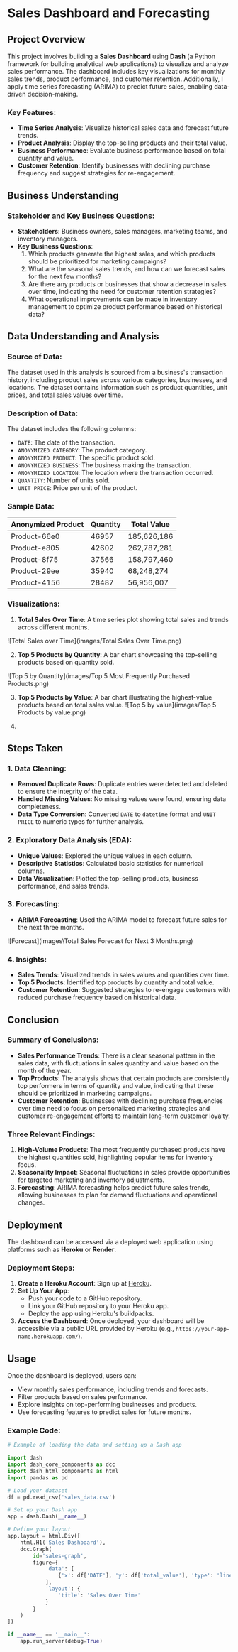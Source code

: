 # Sales Dashboard and Forecasting

## Project Overview

This project involves building a **Sales Dashboard** using **Dash** (a Python framework for building analytical web applications) to visualize and analyze sales performance. The dashboard includes key visualizations for monthly sales trends, product performance, and customer retention. Additionally, I apply time series forecasting (ARIMA) to predict future sales, enabling data-driven decision-making.

### Key Features:
- **Time Series Analysis**: Visualize historical sales data and forecast future trends.
- **Product Analysis**: Display the top-selling products and their total value.
- **Business Performance**: Evaluate business performance based on total quantity and value.
- **Customer Retention**: Identify businesses with declining purchase frequency and suggest strategies for re-engagement.

## Business Understanding

### Stakeholder and Key Business Questions:
- **Stakeholders**: Business owners, sales managers, marketing teams, and inventory managers.
- **Key Business Questions**:
  1. Which products generate the highest sales, and which products should be prioritized for marketing campaigns?
  2. What are the seasonal sales trends, and how can we forecast sales for the next few months?
  3. Are there any products or businesses that show a decrease in sales over time, indicating the need for customer retention strategies?
  4. What operational improvements can be made in inventory management to optimize product performance based on historical data?

## Data Understanding and Analysis

### Source of Data:
The dataset used in this analysis is sourced from a business's transaction history, including product sales across various categories, businesses, and locations. The dataset contains information such as product quantities, unit prices, and total sales values over time.

### Description of Data:
The dataset includes the following columns:
- `DATE`: The date of the transaction.
- `ANONYMIZED CATEGORY`: The product category.
- `ANONYMIZED PRODUCT`: The specific product sold.
- `ANONYMIZED BUSINESS`: The business making the transaction.
- `ANONYMIZED LOCATION`: The location where the transaction occurred.
- `QUANTITY`: Number of units sold.
- `UNIT PRICE`: Price per unit of the product.

### Sample Data:

| Anonymized Product | Quantity | Total Value |
|--------------------|----------|-------------|
| Product-66e0       | 46957    | 185,626,186 |
| Product-e805       | 42602    | 262,787,281 |
| Product-8f75       | 37566    | 158,797,460 |
| Product-29ee       | 35940    | 68,248,274  |
| Product-4156       | 28487    | 56,956,007  |

### Visualizations:
1. **Total Sales Over Time**: A time series plot showing total sales and trends across different months.

![Total Sales over Time](images/Total Sales Over Time.png)

2. **Top 5 Products by Quantity**: A bar chart showcasing the top-selling products based on quantity sold.

![Top 5 by Quantity](images/Top 5 Most Frequently Purchased Products.png)

3. **Top 5 Products by Value**: A bar chart illustrating the highest-value products based on total sales value.
![Top 5 by value](images/Top 5 Products by value.png)

4. 
## Steps Taken

### 1. Data Cleaning:
- **Removed Duplicate Rows**: Duplicate entries were detected and deleted to ensure the integrity of the data.
- **Handled Missing Values**: No missing values were found, ensuring data completeness.
- **Data Type Conversion**: Converted `DATE` to `datetime` format and `UNIT PRICE` to numeric types for further analysis.

### 2. Exploratory Data Analysis (EDA):
- **Unique Values**: Explored the unique values in each column.
- **Descriptive Statistics**: Calculated basic statistics for numerical columns.
- **Data Visualization**: Plotted the top-selling products, business performance, and sales trends.

### 3. Forecasting:
- **ARIMA Forecasting**: Used the ARIMA model to forecast future sales for the next three months.

![Forecast](images\Total Sales Forecast for Next 3 Months.png)

### 4. Insights:
- **Sales Trends**: Visualized trends in sales values and quantities over time.
- **Top 5 Products**: Identified top products by quantity and total value.
- **Customer Retention**: Suggested strategies to re-engage customers with reduced purchase frequency based on historical data.


## Conclusion

### Summary of Conclusions:
- **Sales Performance Trends**: There is a clear seasonal pattern in the sales data, with fluctuations in sales quantity and value based on the month of the year.
- **Top Products**: The analysis shows that certain products are consistently top performers in terms of quantity and value, indicating that these should be prioritized in marketing campaigns.
- **Customer Retention**: Businesses with declining purchase frequencies over time need to focus on personalized marketing strategies and customer re-engagement efforts to maintain long-term customer loyalty.

### Three Relevant Findings:
1. **High-Volume Products**: The most frequently purchased products have the highest quantities sold, highlighting popular items for inventory focus.
2. **Seasonality Impact**: Seasonal fluctuations in sales provide opportunities for targeted marketing and inventory adjustments.
3. **Forecasting**: ARIMA forecasting helps predict future sales trends, allowing businesses to plan for demand fluctuations and operational changes.

## Deployment

The dashboard can be accessed via a deployed web application using platforms such as **Heroku** or **Render**.

### Deployment Steps:
1. **Create a Heroku Account**: Sign up at [Heroku](https://www.heroku.com/).
2. **Set Up Your App**: 
   - Push your code to a GitHub repository.
   - Link your GitHub repository to your Heroku app.
   - Deploy the app using Heroku's buildpacks.
3. **Access the Dashboard**: Once deployed, your dashboard will be accessible via a public URL provided by Heroku (e.g., `https://your-app-name.herokuapp.com/`).

## Usage

Once the dashboard is deployed, users can:
- View monthly sales performance, including trends and forecasts.
- Filter products based on sales performance.
- Explore insights on top-performing businesses and products.
- Use forecasting features to predict sales for future months.

### Example Code:
```python
# Example of loading the data and setting up a Dash app

import dash
import dash_core_components as dcc
import dash_html_components as html
import pandas as pd

# Load your dataset
df = pd.read_csv('sales_data.csv')

# Set up your Dash app
app = dash.Dash(__name__)

# Define your layout
app.layout = html.Div([
    html.H1('Sales Dashboard'),
    dcc.Graph(
        id='sales-graph',
        figure={
            'data': [
                {'x': df['DATE'], 'y': df['total_value'], 'type': 'line', 'name': 'Total Value'},
            ],
            'layout': {
                'title': 'Sales Over Time'
            }
        }
    )
])

if __name__ == '__main__':
    app.run_server(debug=True)

